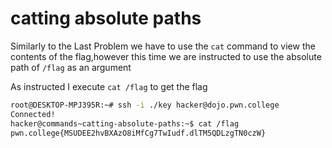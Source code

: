 # catting absolute paths

Similarly to the Last Problem we have to use the `cat` command to view the contents of the flag,however this time we are instructed to use the absolute path of `/flag` as an argument 

As instructed I execute `cat /flag` to get the flag

```bash
root@DESKTOP-MPJ395R:~# ssh -i ./key hacker@dojo.pwn.college
Connected!
hacker@commands~catting-absolute-paths:~$ cat /flag
pwn.college{MSUDEE2hvBXAzO8iMfCg7TwIudf.dlTM5QDLzgTN0czW}
```
